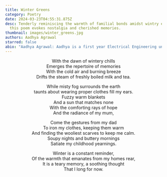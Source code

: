 ```yaml
---
title: Winter Greens
category: Poetry
date: 2024-03-23T04:55:31.875Z
desc: Tenderly reminiscing the warmth of familial bonds amidst wintry embraces,
  this poem evokes nostalgia and cherished memories.
thumbnail: images/winter_greens.jpg
authors: Aadhya Agrawal
starred: false
abio: "Aadhya Agrawal: Aadhya is a first year Electrical Engineering undergraduate at IIT Tirupati. Apart from being a full time introvert and questioning life  choices she enjoys cooking, painting, basketball and badminton along with playing the piano. Through this poem she expresses her gratitude towards her parents for being the constants in her life."
---
```

<p style="text-align: center;align:center;">With the dawn of wintery chills<br>
Emerges the repertoire of memories<br>
With the cold air and burning breeze<br>
Drifts the steam of freshly boiled milk and tea.</p>



<p style="text-align: center;align:center;">While misty fog surrounds the earth<br>
taunts about wearing proper clothes fill my ears.<br>
Fuzzy warm blankets<br>
And a sun that matches none<br>
With the comforting rays of hope<br>
And the radiance of my mum, </p>



<p style="text-align: center;align:center;">Come the gestures from my dad<br>
To iron my clothes, keeping them warm<br>
And finding the wooliest scarves to keep me calm.<br>
Soupy nights and buttery mornings<br>
Satiate my childhood yearnings.</p>



<p style="text-align: center;align:center;">Winter is a constant reminder,<br>
Of the warmth that emanates from my homes rear,<br>
It is a teary memory, a soothing thought<br>
That I long for now.</p>